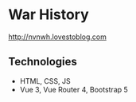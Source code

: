 # War History
http://nvnwh.lovestoblog.com
## Technologies
- HTML, CSS, JS
- Vue 3, Vue Router 4, Bootstrap 5
